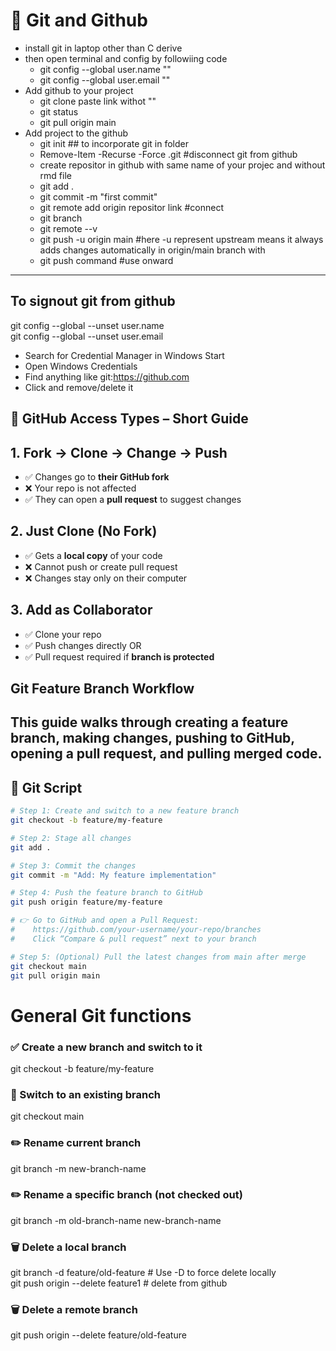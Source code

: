 # 🚀 **Git and Github**
- install git in laptop other than C derive
- then open terminal and config by followiing code  
    - git config --global user.name ""
    - git config --global user.email ""
- Add github to your project
    - git clone paste link withot ""
    - git status
    - git pull origin main  
- Add project to the github
    - git init    ## to incorporate git in folder
    - Remove-Item -Recurse -Force .git #disconnect git from github
    - create repositor in github with same name of your projec and without rmd file
    - git add .
    - git commit -m "first commit"
    - git remote add origin repositor link #connect
    - git branch
    - git remote --v
    - git push -u origin main    #here -u represent upstream means it always adds changes automatically in origin/main branch with 
    - git push command  #use onward
---

## To signout git from github
git config --global --unset user.name   \
git config --global --unset user.email
- Search for Credential Manager in Windows Start
- Open Windows Credentials
- Find anything like git:https://github.com
- Click and remove/delete it


## 🔁 GitHub Access Types – Short Guide


## 1. Fork → Clone → Change → Push

- ✅ Changes go to **their GitHub fork**
- ❌ Your repo is not affected
- ✅ They can open a **pull request** to suggest changes


## 2. Just Clone (No Fork)

- ✅ Gets a **local copy** of your code
- ❌ Cannot push or create pull request
- ❌ Changes stay only on their computer


## 3. Add as Collaborator

- ✅ Clone your repo
- ✅ Push changes directly OR
- ✅ Pull request required if **branch is protected**

## Git Feature Branch Workflow

This guide walks through creating a feature branch, making changes, pushing to GitHub, opening a pull request, and pulling merged code.
---
## 📌 Git Script  
``` bash
# Step 1: Create and switch to a new feature branch
git checkout -b feature/my-feature

# Step 2: Stage all changes
git add .

# Step 3: Commit the changes
git commit -m "Add: My feature implementation"

# Step 4: Push the feature branch to GitHub
git push origin feature/my-feature

# 👉 Go to GitHub and open a Pull Request:
#    https://github.com/your-username/your-repo/branches
#    Click “Compare & pull request” next to your branch

# Step 5: (Optional) Pull the latest changes from main after merge
git checkout main
git pull origin main
```

# General Git functions
### ✅ Create a new branch and switch to it
git checkout -b feature/my-feature

### 🔄 Switch to an existing branch
git checkout main

### ✏️ Rename current branch
git branch -m new-branch-name

### ✏️ Rename a specific branch (not checked out)
git branch -m old-branch-name new-branch-name

### 🗑️ Delete a local branch
git branch -d feature/old-feature   # Use -D to force delete locally \
git push origin --delete feature1   # delete from github


### 🗑️ Delete a remote branch
git push origin --delete feature/old-feature

```